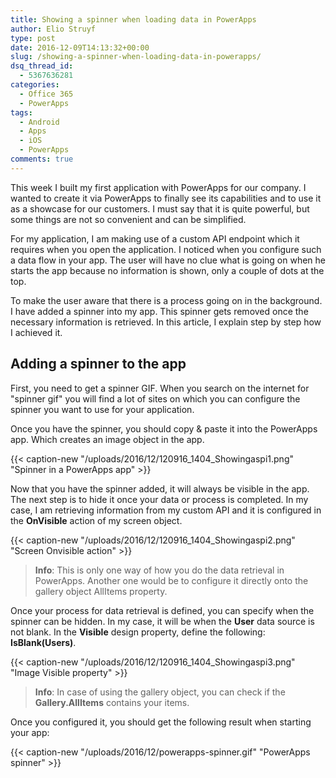 ```yaml
---
title: Showing a spinner when loading data in PowerApps
author: Elio Struyf
type: post
date: 2016-12-09T14:13:32+00:00
slug: /showing-a-spinner-when-loading-data-in-powerapps/
dsq_thread_id:
  - 5367636281
categories:
  - Office 365
  - PowerApps
tags:
  - Android
  - Apps
  - iOS
  - PowerApps
comments: true
---
```


This week I built my first application with PowerApps for our company. I wanted to create it via PowerApps to finally see its capabilities and to use it as a showcase for our customers. I must say that it is quite powerful, but some things are not so convenient and can be simplified.

For my application, I am making use of a custom API endpoint which it requires when you open the application. I noticed when you configure such a data flow in your app. The user will have no clue what is going on when he starts the app because no information is shown, only a couple of dots at the top.

To make the user aware that there is a process going on in the background. I have added a spinner into my app. This spinner gets removed once the necessary information is retrieved. In this article, I explain step by step how I achieved it.

## Adding a spinner to the app

First, you need to get a spinner GIF. When you search on the internet for "spinner gif" you will find a lot of sites on which you can configure the spinner you want to use for your application.

Once you have the spinner, you should copy & paste it into the PowerApps app. Which creates an image object in the app.

{{< caption-new "/uploads/2016/12/120916_1404_Showingaspi1.png" "Spinner in a PowerApps app" >}}

Now that you have the spinner added, it will always be visible in the app. The next step is to hide it once your data or process is completed. In my case, I am retrieving information from my custom API and it is configured in the **OnVisible** action of my screen object.

{{< caption-new "/uploads/2016/12/120916_1404_Showingaspi2.png" "Screen Onvisible action" >}}

> **Info**: This is only one way of how you do the data retrieval in PowerApps. Another one would be to configure it directly onto the gallery object AllItems property.

Once your process for data retrieval is defined, you can specify when the spinner can be hidden. In my case, it will be when the **User** data source is not blank. In the **Visible** design property, define the following: **IsBlank(Users)**.

{{< caption-new "/uploads/2016/12/120916_1404_Showingaspi3.png" "Image Visible property" >}}

> **Info**: In case of using the gallery object, you can check if the **Gallery.AllItems** contains your items.

Once you configured it, you should get the following result when starting your app:

{{< caption-new "/uploads/2016/12/powerapps-spinner.gif" "PowerApps spinner" >}}